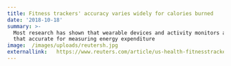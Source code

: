 ```yaml
---
title: Fitness trackers' accuracy varies widely for calories burned
date: '2018-10-18'
summary: >-
  Most research has shown that wearable devices and activity monitors are not
  that accurate for measuring energy expenditure
image:  /images/uploads/reutersh.jpg
externallink:   https://www.reuters.com/article/us-health-fitnesstrackers-calories/fitness-trackers-accuracy-varies-widely-for-calories-burned-idUSKCN1MS2QL
---
```


